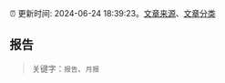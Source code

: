 :alarm_clock: 更新时间: 2024-06-24 18:39:23。[文章来源](/README.md)、[文章分类](/TAGS.md)

## 报告


> 关键字：`报告`、`月报`



